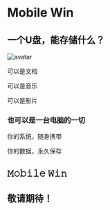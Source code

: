 # Mobile Win

## 一个U盘，能存储什么？

![avatar](www.GitHub.com/TotoWang-hhh/mobile_win/main/readme_img.jpg)

可以是文档

可以是音乐

可以是影片

### 也可以是一台电脑的一切

你的系统，随身携带

你的数据，永久保存

## 𝙼𝚘𝚋𝚒𝚕𝚎 𝚆𝚒𝚗

## 敬请期待！
